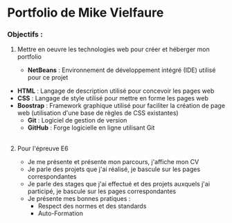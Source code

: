 # Portfolio de Mike Vielfaure

### Objectifs :

1. Mettre en oeuvre les technologies web pour créer et héberger mon portfolio

    - **NetBeans** : Environnement de développement intégré (IDE) utilisé pour ce projet
- **HTML** : Langage de description utilisé pour concevoir les pages web
- **CSS** : Langage de style utilisé pour mettre en forme les pages web
- **Boostrap** : Framework graphique utilisé pour faciliter la création de page web (utilisation d'une base de règles de CSS existantes)
    - **Git** : Logiciel de gestion de version
    - **GitHub** : Forge logicielle en ligne utilisant Git
    <br>
  
2. Pour l'épreuve E6

    - Je me présente et présente mon parcours, j'affiche mon CV
    - Je parle des projets que j'ai réalisé, je bascule sur les pages correspondantes
    - Je parle des stages que j'ai effectué et des projets auxquels j'ai participé, je bascule sur les pages correspondantes
    - Je présente mes bonnes pratiques :
        - Respect des normes et des standards
        - Auto-Formation


